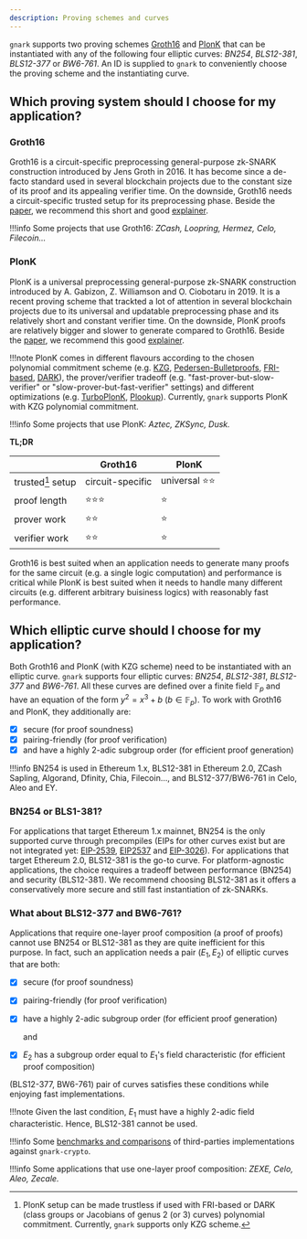 ```yaml
---
description: Proving schemes and curves
---
```


`gnark` supports two proving schemes [Groth16](https://eprint.iacr.org/2016/260.pdf) and [PlonK](https://eprint.iacr.org/2019/953.pdf) that can be instantiated with any of the following four elliptic curves: *BN254*, *BLS12-381*, *BLS12-377* or *BW6-761*. An ID is supplied to `gnark` to conveniently choose the proving scheme and the instantiating curve.

## Which proving system should I choose for my application?
### Groth16
Groth16 is a circuit-specific preprocessing general-purpose zk-SNARK construction introduced by Jens Groth in 2016. It has become since a de-facto standard used in several blockchain projects due to the constant size of its proof and its appealing verifier time. On the downside, Groth16 needs a circuit-specific trusted setup for its preprocessing phase. Beside the [paper](http://www.zeroknowledgeblog.com/index.php/groth16), we recommend this short and good [explainer](http://www.zeroknowledgeblog.com/index.php/groth16).

!!!info
    Some projects that use Groth16: *ZCash, Loopring, Hermez, Celo, Filecoin...*

### PlonK
PlonK is a universal preprocessing general-purpose zk-SNARK construction introduced by A. Gabizon, Z. Williamson and O. Ciobotaru in 2019. It is a recent proving scheme that trackted a lot of attention in several blockchain projects due to its universal and updatable preprocessing phase and its relatively short and constant verifier time. On the downside, PlonK proofs are relatively bigger and slower to generate compared to Groth16. Beside the [paper](https://eprint.iacr.org/2019/953.pdf), we recommend this good [explainer](https://hackmd.io/@zkteam/plonk).

!!!note
    PlonK comes in different flavours according to the chosen polynomial commitment scheme (e.g. [KZG](https://www.iacr.org/archive/asiacrypt2010/6477178/6477178.pdf), [Pedersen-Bulletproofs](http://web.stanford.edu/~buenz/pubs/bulletproofs.pdf), [FRI-based](https://eprint.iacr.org/2019/1020.pdf), [DARK](https://eprint.iacr.org/2019/1229.pdf)), the prover/verifier tradeoff (e.g. "fast-prover-but-slow-verifier" or "slow-prover-but-fast-verifier" settings) and different optimizations (e.g. [TurboPlonK](https://docs.zkproof.org/pages/standards/accepted-workshop3/proposal-turbo_plonk.pdf), [Plookup](https://eprint.iacr.org/2020/315.pdf)). Currently, `gnark` supports PlonK with KZG polynomial commitment.

!!!info
    Some projects that use PlonK: *Aztec, ZKSync, Dusk.*

**TL;DR**

|                  | Groth16           | PlonK                  |
|------------------|-------------------|------------------------|
|trusted[^1] setup | circuit-specific  | universal :star::star: |
|proof length      | :star::star::star:| :star:                 |
|prover work       | :star::star:      | :star:                 |
|verifier work     | :star::star:      | :star:                 |

Groth16 is best suited when an application needs to generate many proofs for the same circuit (e.g. a single logic computation) and performance is critical while PlonK is best suited when it needs to handle many different circuits (e.g. different arbitrary buisiness logics) with reasonably fast performance.

[^1]: PlonK setup can be made trustless if used with FRI-based or DARK (class groups or Jacobians of genus 2 (or 3) curves) polynomial commitment. Currently, `gnark` supports only KZG scheme.

## Which elliptic curve should I choose for my application?
Both Groth16 and PlonK (with KZG scheme) need to be instantiated with an elliptic curve. `gnark` supports four elliptic curves: *BN254*, *BLS12-381*, *BLS12-377* and *BW6-761*. All these curves are defined over a finite field $\mathbb{F}_p$ and have an equation of the form $y^2=x^3+b$ ($b\in \mathbb{F}_p$). To work with Groth16 and PlonK, they additionally are:

- [x] secure (for proof soundness)
- [x] pairing-friendly (for proof verification)
- [x] and have a highly 2-adic subgroup order (for efficient proof generation)

!!!info
    BN254 is used in Ethereum 1.x,
    BLS12-381 in Ethereum 2.0, ZCash Sapling, Algorand, Dfinity, Chia, Filecoin...,
    and BLS12-377/BW6-761 in Celo, Aleo and EY.

### BN254 or BLS1-381?
For applications that target Ethereum 1.x mainnet, BN254 is the only supported curve through precompiles (EIPs for other curves exist but are not integrated yet: [EIP-2539](https://eips.ethereum.org/EIPS/eip-2539), [EIP2537](https://eips.ethereum.org/EIPS/eip-2537) and [EIP-3026](https://eips.ethereum.org/EIPS/eip-3026)). For applications that target Ethereum 2.0, BLS12-381 is the go-to curve. For platform-agnostic applications, the choice requires a tradeoff between performance (BN254) and security (BLS12-381). We recommend choosing BLS12-381 as it offers a conservatively more secure and still fast instantiation of zk-SNARKs.

### What about BLS12-377 and BW6-761?
Applications that require one-layer proof composition (a proof of proofs) cannot use BN254 or BLS12-381 as they are quite inefficient for this purpose. In fact, such an application needs a pair ($E_1, E_2$) of elliptic curves that are both:

- [x] secure (for proof soundness)
- [x] pairing-friendly (for proof verification)
- [x] have a highly 2-adic subgroup order (for efficient proof generation)

    and

- [x] $E_2$ has a subgroup order equal to $E_1$'s field characteristic (for efficient proof composition)

(BLS12-377, BW6-761) pair of curves satisfies these conditions while enjoying fast implementations.

!!!note
    Given the last condition, $E_1$ must have a highly 2-adic field characteristic. Hence, BLS12-381 cannot be used.

!!!info
    Some [benchmarks and comparisons](https://hackmd.io/@zkteam/eccbench) of third-parties implementations against `gnark-crypto`.

!!!info
    Some applications that use one-layer proof composition: *ZEXE, Celo, Aleo, Zecale.*

